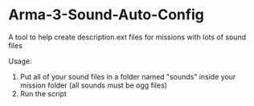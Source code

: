 # Arma-3-Sound-Auto-Config
A tool to help create description.ext files for missions with lots of sound files

Usage:

1. Put all of your sound files in a folder named "sounds" inside your mission folder (all sounds must be ogg files)
2. Run the script
